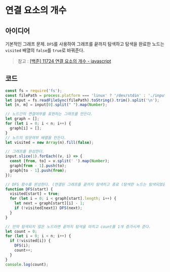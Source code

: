 # 연결 요소의 개수

## 아이디어

기본적인 그래프 문제.
`DFS`를 사용하여 그래프를 끝까지 탐색하고 탐색을 완료한 노드는 `visited` 배열의 `false`를 `true`로 바꿔준다.

> 참고 : [[백준] 11724 연결 요소의 개수 - javascript](https://velog.io/@ywc8851/%EB%B0%B1%EC%A4%80-11724-%EC%97%B0%EA%B2%B0-%EC%9A%94%EC%86%8C%EC%9D%98-%EA%B0%9C%EC%88%98-javascript)

## 코드

```js
const fs = require('fs');
const filePath = process.platform === 'linux' ? '/dev/stdin' : './input.txt';
let input = fs.readFileSync(filePath).toString().trim().split('\n');
let [n, m] = input[0].split(" ").map(Number);

// 노드간의 연결여부를 표현하는 그래프를 만든다.
let graph = [];
for (let i = 0; i < n; i++) {
  graph[i] = [];
}
// 노드의 방문여부 배열을 만든다.
let visited = new Array(n).fill(false);

// 그래프를 완성한다.
input.slice(1).forEach((v, i) => {
  const [from, to] = v.split(' ').map(Number);
  graph[from - 1].push(to);
  graph[to - 1].push(from);
});

// DFS 함수를 완성한다. (연결된 그래프를 끝까지 탐색하고 종료 (탐색한 노드는 탐색되었음을 visited 배열에 표시한다.))
function DFS(start) {
  visited[start] = true;
  for (let i = 0; i < graph[start].length; i++) {
    let next = graph[start][i] - 1;
    if (!visited[next]) DFS(next);
  }
}

// 만약 탐색되지 않은 노드라면 끝까지 탐색을 마치고 count를 1개 증가시켜 준다.
let count = 0;
for (let i = 0; i < n; i++) {
  if (!visited[i]) {
    DFS(i);
    count++;
  }
}
console.log(count);

```